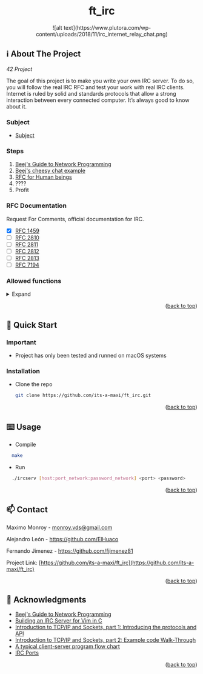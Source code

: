 <div id="top"></div>
<!--
*** Amazing README template from othneildrew
*** https://github.com/othneildrew/Best-README-Template
-->


<!-- PROJECT LOGO -->
<br />
<div align="center">
  <h1>ft_irc</h1>
  ![alt text](https://www.plutora.com/wp-content/uploads/2018/11/irc_internet_relay_chat.png)
</div>

<!-- ABOUT THE PROJECT -->
## ℹ️ About The Project
_42 Project_

The goal of this project is to make you write your own IRC server. To do so, you will follow the real IRC RFC and test your work with real IRC clients. Internet is ruled by solid and standards protocols that allow a strong interaction between every connected computer. It’s always good to know about it.

### Subject

* [Subject](https://cdn.intra.42.fr/pdf/pdf/32224/en.subject.pdf)

### Steps

   1. [Beej's Guide to Network Programming](https://beej.us/guide/bgnet/html//index.html)
   2. [Beej's cheesy chat example](https://beej.us/guide/bgnet/examples/selectserver.c)
   3. [RFC for Human beings](https://modern.ircdocs.horse/)
   4. ????
   5. Profit

### RFC Documentation

Request For Comments, official documentation for IRC.
  - [X] [RFC 1459](https://datatracker.ietf.org/doc/html/rfc1459)
  - [ ] [RFC 2810](https://datatracker.ietf.org/doc/html/rfc2810)
  - [ ] [RFC 2811](https://datatracker.ietf.org/doc/html/rfc2811)
  - [ ] [RFC 2812](https://datatracker.ietf.org/doc/html/rfc2812)
  - [ ] [RFC 2813](https://datatracker.ietf.org/doc/html/rfc2813)
  - [ ] [RFC 7194](https://datatracker.ietf.org/doc/html/rfc7194)

### Allowed functions

<details>
  <summary>Expand</summary>
  
  - `socket()`: lo crea. Selecciona protocolos (`PF_INET` ó `PF_INET6`; `SOCK_STREAM`; `getprotobyname("tcp")`). También se puede rellenar con el `struct addrinfo` usado en `getaddrinfo()`.
  - `setsockopt()`, `getsockname()`: controlar socket descriptors, como `fcntl()`.
  - `getprotobyname()`: devuelve el número asociado al nombre del protocolo, como "tcp" o "udp".
  - `gethostbyname()`: da la dirección IP de un host name. No funciona bien con IPv6. Mejor usar `getaddrinfo()`.
  - `getaddrinfo()`, `freeaddrinfo()`: recibe información de un host name y un `struct addrinfo` con los tipos de IP y sockets a usar. Rellena el `struct sockaddr` con el resultado y crea una lista de `struct addrinfo` con las direcciones que cumplen la información pasada de argumento. Esta lista se libera con `freeaddrinfo()`.
  - `bind()`: asocia un socket con una IP y puerto.
  - `connect()`: conecta un socket a un servidor. Tras `bind()` si se queria el cliente en una IP y puerto concretos. Permite llamar a `send()` y `recv()`.
  - `listen()`: que el socket descriptor escuche conexiones entrantes. Especifica número máximo de conexiones.
  - `accept()`: acepta una conexión entrante en un listening socket. Tras haber creado un `SOCK_STREAM`y haberlo preparado para conexiones entrantes con `listen()`, llamas a esta función para crear un nuevo socket descriptor que pueda ser usado para las siguientes comunicaciones con el nuevo cliente. El socket anterior sigue estando ahí y podrá ser usado para nuevos `accept()`. Hay que `close()`este nuevo socket cuando terminemos.
  - `htons()`, `htonl()`, `ntohs()`, `ntohl()`: convierten integer types de host byte order a network byte order y viceversa, según si preparas para enviar el tipo, o lo has recibido.
  - `inet_addr()`, `inet_ntoa()`: convierte dirección IP en `char` a `struct in_addr` y viceversa. No admiten IPv6.
  - `send()`: envía datos a través de un TCP socket. Para un chat habrá que determinar cuando empieza y termina un mensaje en el working buffer de `recv()`, por los posibles envíos parciales de información -> estructura de paquete con (longitud, usuario, mensaje) o similar, según sea RFC, para llamar a `recv()` hasta que los bytes recibidos sean igual al que pone en longitud. El working buffer debe tener el tamaño de 2 paquetes al menos porque podemos enviar la parte final de uno y el comienzo del siguiente antes de operar con el primero.
  - `recv()`: lee datos entrantes del remoto al buffer. Devuelve los bytes recibidos. Si el remoto ha cerrado la conexión, devuelve 0.
  - `fcntl(socket_fd, F_SETFL, O_NONBLOCK)`: hace al socket descriptor non-blocking.
  - `select()`, `poll()`, `kqueue()`, `epoll()`: forma de que un solo thread trabaje con varios socket descriptors. Gives you the power to monitor several sockets at the same time. It’ll tell you which ones are ready for reading, which are ready for writing, and which sockets have raised exceptions.
  - `FD_CLR`: removes a particular fd from the set.
  - `FD_COPY`: reemplaza un fd set por otro.
  - `FD_ISSET`: returns true if fd is in the set.
  - `FD_SET`: adds fd to the set.
  - `FD_ZERO`: clears all entries from the set.
  - `signal`
  - `lseek`
  - `fstat`
</details>

<p align="right">(<a href="#top">back to top</a>)</p>


<!-- GETTING STARTED -->
## 🏃 Quick Start

### Important

* Project has only been tested and runned on macOS systems

### Installation

* Clone the repo
  ```sh
  git clone https://github.com/its-a-maxi/ft_irc.git
  ```
  
<p align="right">(<a href="#top">back to top</a>)</p>


<!-- USAGE EXAMPLES -->
## ⌨️ Usage

* Compile
```sh
  make
```
* Run
``` sh
  ./ircserv [host:port_network:password_network] <port> <password>
```

<p align="right">(<a href="#top">back to top</a>)</p>


<!-- CONTACT -->
## 📫 Contact

Maximo Monroy - monroy.vds@gmail.com

Alejandro León - https://github.com/ElHuaco

Fernando Jimenez - https://github.com/fjimenez81

Project Link: [https://github.com/its-a-maxi/ft_irc](https://github.com/its-a-maxi/ft_irc)

<p align="right">(<a href="#top">back to top</a>)</p>



<!-- ACKNOWLEDGMENTS -->
## 🥇 Acknowledgments

* [Beej's Guide to Network Programming](https://beej.us/guide/bgnet/html//index.html#what-is-a-socket)
* [Building an IRC Server for Vim in C](https://www.youtube.com/watch?v=Cct_vXCJOFw)
* [Introduction to TCP/IP and Sockets, part 1: Introducing the protocols and API](https://www.youtube.com/watch?v=C7CpfL1p6y0)
* [Introduction to TCP/IP and Sockets, part 2: Example code Walk-Through](https://www.youtube.com/watch?v=OuYPe_HcLWc)
* [A typical client-server program flow chart](https://www.ibm.com/docs/en/zos/2.4.0?topic=internets-typical-client-server-program-flow-chart#o4ag1__tiptcp)
* [IRC Ports](https://www.iana.org/assignments/service-names-port-numbers/service-names-port-numbers.xhtml?search=IRC)


<p align="right">(<a href="#top">back to top</a>)</p>



<!-- MARKDOWN LINKS & IMAGES -->
<!-- https://www.markdownguide.org/basic-syntax/#reference-style-links -->
[contributors-shield]: https://img.shields.io/github/contributors/othneildrew/Best-README-Template.svg?style=for-the-badge
[contributors-url]: https://github.com/othneildrew/Best-README-Template/graphs/contributors
[forks-shield]: https://img.shields.io/github/forks/othneildrew/Best-README-Template.svg?style=for-the-badge
[forks-url]: https://github.com/othneildrew/Best-README-Template/network/members
[stars-shield]: https://img.shields.io/github/stars/othneildrew/Best-README-Template.svg?style=for-the-badge
[stars-url]: https://github.com/othneildrew/Best-README-Template/stargazers
[issues-shield]: https://img.shields.io/github/issues/othneildrew/Best-README-Template.svg?style=for-the-badge
[issues-url]: https://github.com/othneildrew/Best-README-Template/issues
[license-shield]: https://img.shields.io/github/license/othneildrew/Best-README-Template.svg?style=for-the-badge
[license-url]: https://github.com/othneildrew/Best-README-Template/blob/master/LICENSE.txt
[linkedin-shield]: https://img.shields.io/badge/-LinkedIn-black.svg?style=for-the-badge&logo=linkedin&colorB=555
[linkedin-url]: https://linkedin.com/in/othneildrew
[product-screenshot]: images/screenshot.png
